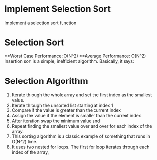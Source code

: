 
# Implement Selection Sort
Implement a selection sort function

# Selection Sort
**Worst Case Performance: O(N^2)
**Average Performance: O(N^2)
Insertion sort is a simple, inefficient algorithm. Basically, it says:

# Selection Algorithm
1. Iterate through the whole array and set the first index as the smallest value.
1. Iterate through the unsorted list starting at index 1 
1. Compare if the value is greater than the current index
1. Assign the value if the element is smaller than the current index
1. After iteration swap the minimum value and
1. Repeat finding the smallest value over and over for each index of the array.
1. This sorting algorithm is a classic example of something that runs in O(N^2) time.
1. It uses two nested for loops. The first for loop iterates through each index of the array,
